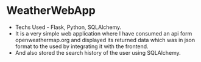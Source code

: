 # WeatherWebApp
- Techs Used - Flask, Python, SQLAlchemy.
- It is a very simple web application where I have consumed an api form openweathermap.org and displayed its returned data which was in json format to the used by integrating it with the frontend.
- And also stored the search history of the user using SQLAlchemy.
